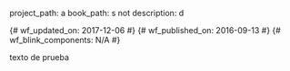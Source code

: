 project_path: a book_path: s not description: d

{# wf_updated_on: 2017-12-06 #}
{# wf_published_on: 2016-09-13 #}
{# wf_blink_components: N/A #}

texto de prueba
